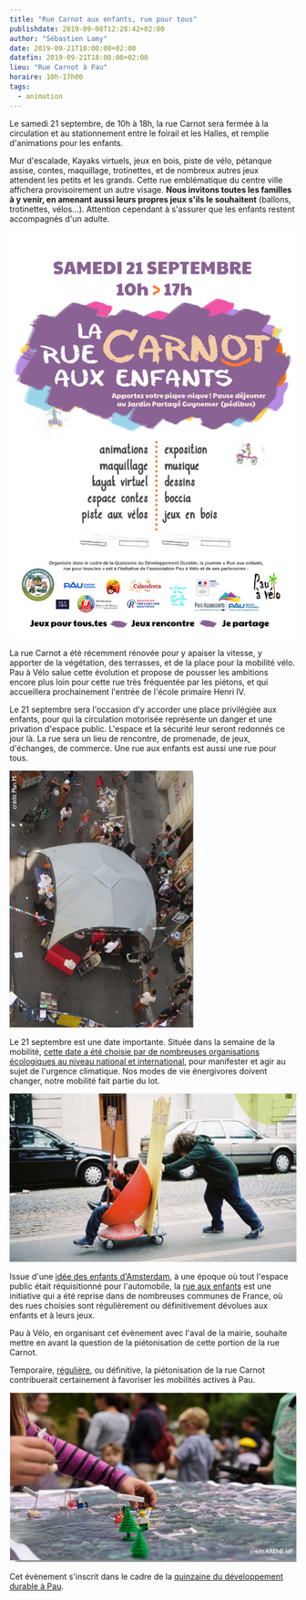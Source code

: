 ```yaml
---
title: "Rue Carnot aux enfants, rue pour tous"
publishdate: 2019-09-08T12:28:42+02:00
author: "Sébastien Lamy"
date: 2019-09-21T10:00:00+02:00
datefin: 2019-09-21T18:00:00+02:00
lieu: "Rue Carnot à Pau"
horaire: 10h-17h00
tags:
  - animation
---
```


Le samedi 21 septembre, de 10h à 18h, la rue Carnot sera fermée à la  
circulation  et au stationnement entre le foirail et les Halles, et remplie 
d'animations pour les enfants. 

<!--more-->

Mur d'escalade, Kayaks virtuels, jeux en bois, piste de vélo, pétanque  assise,
 contes, maquillage, trotinettes, et de nombreux autres jeux attendent les 
petits et les grands. Cette rue emblématique  du centre ville affichera 
provisoirement un autre visage. **Nous invitons toutes  les familles à y venir, 
en  amenant aussi leurs propres jeux  s'ils le souhaitent** (ballons, 
trotinettes, vélos...). Attention cependant à s'assurer que les enfants restent
 accompagnés d'un adulte.

<a href="affiche.pdf"><img src="affiche.jpg" alt="télécharger l'affiche" /></a>

La rue Carnot a été récemment rénovée pour y apaiser la vitesse, y apporter de 
la végétation, des terrasses, et de la place pour la mobilité vélo. Pau à 
Vélo salue cette évolution et propose de pousser les ambitions encore plus loin 
pour cette rue très fréquentée par les piétons, et qui accueillera prochainement 
l'entrée de l'école primaire Henri IV.

Le 21 septembre sera l'occasion d'y accorder une place privilégiée aux enfants,
 pour qui la circulation motorisée représente un danger et une privation 
d'espace public. L'espace et la sécurité leur seront redonnés ce jour là. La rue 
sera un lieu de rencontre, de promenade, de jeux, d'échanges, de commerce. Une 
rue aux enfants est aussi une rue pour tous.

![](rue-pour-tous.jpg)

Le 21 septembre est une date importante. Située dans la semaine de la mobilité,
 [cette date a été choisie par de nombreuses organisations écologiques au 
niveau national et international][climat], pour manifester et agir au sujet de 
l'urgence climatique. Nos modes de vie énergivores doivent changer, notre 
mobilité fait partie du lot.

![](mobilite.jpg)

Issue d'une [idée des enfants d'Amsterdam], à une époque où tout l'espace public 
était réquisitionné pour l'automobile, la [rue aux enfants] est une 
initiative qui a été reprise dans de nombreuses communes de France, où des rues 
choisies sont régulièrement ou définitivement dévolues aux enfants et à leurs 
jeux.


Pau à Vélo, en organisant cet évènement avec l'aval de la mairie, souhaite  
mettre en avant la question de la piétonisation de cette portion de la rue 
Carnot.

Temporaire, [régulière], ou définitive, la piétonisation de la rue Carnot 
contribuerait certainement à favoriser les mobilités actives à Pau.


![](strategie.jpg)

Cet évènement s'inscrit dans le cadre de la [quinzaine du développement durable à Pau].

[quinzaine du développement durable à Pau]: /agenda/2019/rue-carnot-aux-enfants/qdd19-prog.pdf
[climat]: https://www.francetvinfo.fr/meteo/climat/climat-des-organisations-ecologistes-appellent-a-une-mobilisation-les-20-et-21-septembre_3547849.html
[rue aux enfants]: https://www.ruesauxenfants.com/
[idée des enfants d'Amsterdam]: https://www.youtube.com/watch?v=dojy78ThWK4
[régulière]: https://twitter.com/brutofficiel/status/1035226576751874048